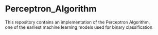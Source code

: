 # Perceptron_Algorithm
This repository contains an implementation of the Perceptron Algorithm, one of the earliest machine learning models used for binary classification.
